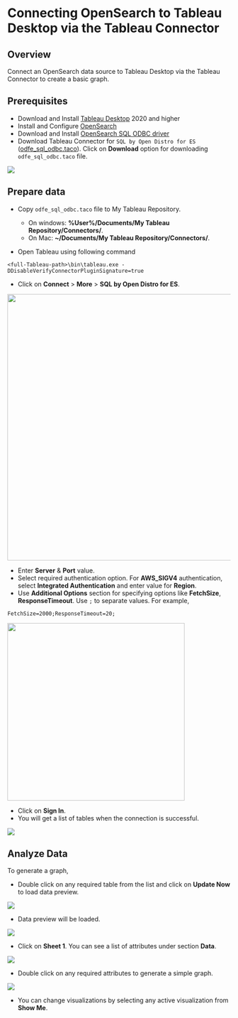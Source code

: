 # Connecting OpenSearch to Tableau Desktop via the Tableau Connector

## Overview

Connect an OpenSearch data source to Tableau Desktop via the Tableau Connector to create a basic graph.

## Prerequisites

* Download and Install [Tableau Desktop](https://www.tableau.com/products/desktop/download) 2020 and higher
* Install and Configure [OpenSearch](https://opendistro.github.io/for-elasticsearch-docs/docs/install/)
* Download and Install [OpenSearch SQL ODBC driver](../../README.md)
* Download Tableau Connector for `SQL by Open Distro for ES` ([odfe_sql_odbc.taco](../../src/TableauConnector/odfe_sql_odbc/odfe_sql_odbc.taco)).
Click on **Download** option for downloading `odfe_sql_odbc.taco` file.
<img src="img/tableau_download_taco.png" >

## Prepare data 

* Copy `odfe_sql_odbc.taco` file to My Tableau Repository.

  * On windows: **%User%/Documents/My Tableau Repository/Connectors/**.
  * On Mac: **~/Documents/My Tableau Repository/Connectors/**.

* Open Tableau using following command

```
<full-Tableau-path>\bin\tableau.exe -DDisableVerifyConnectorPluginSignature=true
```

* Click on **Connect** > **More** > **SQL by Open Distro for ES**.

<img src="img/tableau_select_connector.png" width=600>

* Enter **Server** & **Port** value. 
* Select required authentication option. For **AWS_SIGV4** authentication, select **Integrated Authentication** and enter value for **Region**.
* Use **Additional Options** section for specifying options like **FetchSize**, **ResponseTimeout**. Use `;` to separate values. For example,

```
FetchSize=2000;ResponseTimeout=20;
```

<img src="img/tableau_dialog.png" width=400>

* Click on **Sign In**.
* You will get a list of tables when the connection is successful.

<img src="img/tableau_table_list.png">

## Analyze Data

To generate a graph,

* Double click on any required table from the list and click on **Update Now** to load data preview.

<img src="img/tableau_select_table.png">

* Data preview will be loaded.

<img src="img/tableau_data_preview.png">

* Click on **Sheet 1**. You can see a list of attributes under section **Data**.

<img src="img/tableau_columns_list.png">

* Double click on any required attributes to generate a simple graph. 

<img src="img/tableau_graph.png">

* You can change visualizations by selecting any active visualization from **Show Me**.
